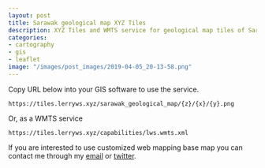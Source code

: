 ```yaml
---
layout: post
title: Sarawak geological map XYZ Tiles
description: XYZ Tiles and WMTS service for geological map tiles of Sarawak.
categories:
- cartography
- gis
- leaflet
image: "/images/post_images/2019-04-05_20-13-58.png"
---
```



Copy URL below into your GIS software to use the service.
```
https://tiles.lerryws.xyz/sarawak_geological_map/{z}/{x}/{y}.png
```

Or, as a WMTS service
```
https://tiles.lerryws.xyz/capabilities/lws.wmts.xml
```

If you are interested to use customized web mapping base map you can contact me through my [email](mailto:wslerry2@hotmail.com) or [twitter](https://twitter.com/Lerry_WS).

<div id='map' style="width: 100%; height: 600px;"></div>

<link rel="stylesheet" href="/css/leaflet.css">
<script type="text/javascript" src="../js/leaflet.js"></script>

<script>
  var map = new L.Map('map', {center: [2.85124161, 113.25167843],zoom:8});
	L.tileLayer('https://tiles.lerryws.xyz/sarawak_geological_map/{z}/{x}/{y}.png',
  {
      attribution: 'Tiles by <a href="http://lerryws.xyz">Lerry William</a>',
      maxZoom: 12,
      minZoom: 8
    }).addTo(map);
</script>
